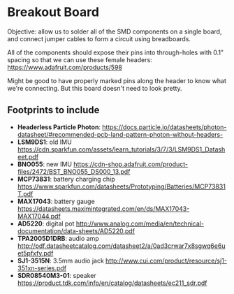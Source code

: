 Breakout Board
==============

Objective: allow us to solder all of the SMD components on a single board, and connect jumper cables to form a circuit using breadboards.

All of the components should expose their pins into through-holes with 0.1" spacing so that we can use these female headers: https://www.adafruit.com/products/598

Might be good to have properly marked pins along the header to know what we're connecting. But this board doesn't need to look pretty.

Footprints to include
---------------------

* **Headerless Particle Photon**: https://docs.particle.io/datasheets/photon-datasheet/#recommended-pcb-land-pattern-photon-without-headers-
* **LSM9DS1**: old IMU https://cdn.sparkfun.com/assets/learn_tutorials/3/7/3/LSM9DS1_Datasheet.pdf
* **BNO055**: new IMU https://cdn-shop.adafruit.com/product-files/2472/BST_BNO055_DS000_13.pdf
* **MCP73831**: battery charging chip https://www.sparkfun.com/datasheets/Prototyping/Batteries/MCP73831T.pdf
* **MAX17043**: battery gauge https://datasheets.maximintegrated.com/en/ds/MAX17043-MAX17044.pdf
* **AD5220**: digital pot http://www.analog.com/media/en/technical-documentation/data-sheets/AD5220.pdf
* **TPA2005D1DRB**: audio amp http://pdf.datasheetcatalog.com/datasheet2/a/0ad3crwar7x8sgwq6e6uet5pfxfy.pdf
* **SJ1-3515N**: 3.5mm audio jack http://www.cui.com/product/resource/sj1-351xn-series.pdf
* **SDR08540M3-01**: speaker https://product.tdk.com/info/en/catalog/datasheets/ec211_sdr.pdf




